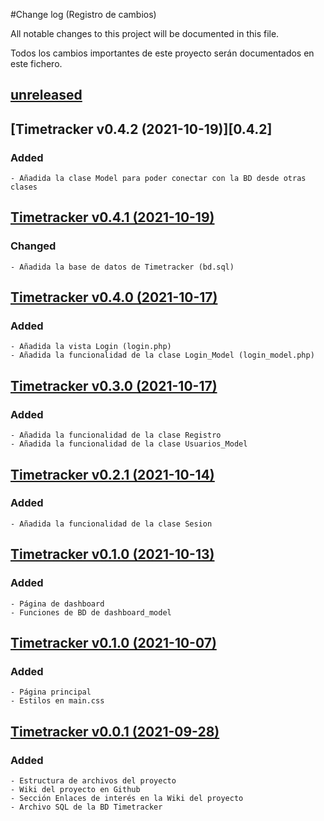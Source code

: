 #Change log (Registro de cambios)

All notable changes to this project will be documented in this file.

Todos los cambios importantes de este proyecto serán documentados en este fichero.

## [unreleased]

## [Timetracker v0.4.2 (2021-10-19)][0.4.2]
### Added
    - Añadida la clase Model para poder conectar con la BD desde otras clases

## [Timetracker v0.4.1 (2021-10-19)][0.4.1]
### Changed
    - Añadida la base de datos de Timetracker (bd.sql)

## [Timetracker v0.4.0 (2021-10-17)][0.4.0]
### Added
    - Añadida la vista Login (login.php)
    - Añadida la funcionalidad de la clase Login_Model (login_model.php)


## [Timetracker v0.3.0 (2021-10-17)][0.3.0]
### Added
    - Añadida la funcionalidad de la clase Registro
    - Añadida la funcionalidad de la clase Usuarios_Model


## [Timetracker v0.2.1 (2021-10-14)][0.2.1]
### Added
    - Añadida la funcionalidad de la clase Sesion

## [Timetracker v0.1.0 (2021-10-13)][0.2.0]
### Added
    - Página de dashboard
    - Funciones de BD de dashboard_model


## [Timetracker v0.1.0 (2021-10-07)][0.1.0]
### Added
    - Página principal
    - Estilos en main.css


## [Timetracker v0.0.1 (2021-09-28)][0.0.1]
### Added
    - Estructura de archivos del proyecto
    - Wiki del proyecto en Github
    - Sección Enlaces de interés en la Wiki del proyecto
    - Archivo SQL de la BD Timetracker


[unreleased]: https://github.com/eorhed/timetracker/projects/1
[0.4.1]: https://github.com/eorhed/timetracker/commit/74c047beb4ca30dc49904b20fcc1cba2ecb617ec
[0.4.0]: https://github.com/eorhed/timetracker/commit/77204e7fde7d5e39717911bde4b2513582c7f5cc
[0.3.0]: https://github.com/eorhed/timetracker/commit/249f3bd4b9069b3b168d9b733d530951e9bb5fec
[0.2.1]: https://github.com/eorhed/timetracker/commit/12086a8e60973a3c05c91892c99849289cf9e565
[0.2.0]: https://github.com/eorhed/timetracker/commit/f0b2591fba8fb344bf936c50c36733f9bb59ebcf
[0.1.0]: https://github.com/eorhed/timetracker/commit/98d46c8aab9e40d4fb3853bf29126215ef6a04cd
[0.0.1]: https://github.com/eorhed/timetracker/commit/9de48e474e329aba757e63bc53916bdce9675cca